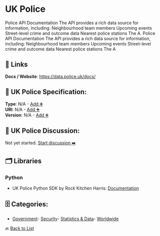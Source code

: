 # UK Police

Police API Documentation The API provides a rich data source for information, including: Neighbourhood team members Upcoming events Street-level crime and outcome data Nearest police stations The A. Police API Documentation The API provides a rich data source for information, including: Neighbourhood team members Upcoming events Street-level crime and outcome data Nearest police stations The A

##  🔗 Links
**Docs / Website**: https://data.police.uk/docs/

## 🧬 UK Police Specification:
**Type**: N/A - [Add ➕](https://github.com/apis-list/apis-list/edit/main/apis.yaml#20697)  
**URI**: N/A - [Add ➕](https://github.com/apis-list/apis-list/edit/main/apis.yaml#20697)  
**Version**: N/A - [Add ➕](https://github.com/apis-list/apis-list/edit/main/apis.yaml#20697)

## 💬 UK Police Discussion:
Not yet started. [Start discussion ➡️](https://github.com/apis-list/apis-list/discussions/new)

## 🗂️ Libraries
### Python
- UK Police Python SDK by Rock Kitchen Harris: [Documentation](https://github.com/rkhleics/police-api-client-python/)


## 🗄️ Categories:
- [Government](https://github.com/apis-list/apis-list#government-)- [Security](https://github.com/apis-list/apis-list#security-)- [Statistics & Data](https://github.com/apis-list/apis-list#statistics--data-)- [Worldwide](https://github.com/apis-list/apis-list#worldwide-)

🔙  [Back to List](https://github.com/apis-list/apis-list)

